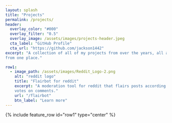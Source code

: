```yaml
---
layout: splash
title: "Projects"
permalink: /projects/
header:
  overlay_color: "#000"
  overlay_filter: "0.5"
  overlay_image: /assets/images/projects-header.jpeg
  cta_label: "GitHub Profile"
  cta_url: "https://github.com/jackson1442"
excerpt: "A collection of all of my projects from over the years, all accessible
from one place."

row1:
  - image_path: /assets/images/Reddit_Logo-2.png
    alt: "reddit logo"
    title: "Flairbot for reddit"
    excerpt: "A moderation tool for reddit that flairs posts according to community
    votes on comments."
    url: "/flairbot"
    btn_label: "Learn more"
---
```


{% include feature_row id="row1" type="center" %}
